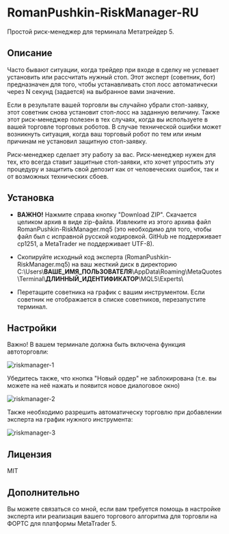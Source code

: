 RomanPushkin-RiskManager-RU
===========================

Простой риск-менеджер для терминала Метатрейдер 5.

Описание
--------

Часто бывают ситуации, когда трейдер при входе в сделку не успевает установить или рассчитать нужный стоп. Этот эксперт (советник, бот) предназначен для того, чтобы устанавливать стоп лосс автоматически через N секунд (задается) на выбранное вами значение.

Если в результате вашей торговли вы случайно убрали стоп-заявку, этот советник снова установит стоп-лосс на заданную величину. Также этот риск-менеджер полезен в тех случаях, когда вы используете в вашей торговле торговых роботов. В случае технической ошибки может возникнуть ситуация, когда ваш торговый робот по тем или иным причинам не установил защитную стоп-заявку.

Риск-менеджер сделает эту работу за вас. Риск-менеджер нужен для тех, кто всегда ставит защитные стоп-заявки, кто хочет упростить эту процедуру и защитить свой депозит как от человеческих ошибок, так и от возможных технических сбоев.

Установка
---------

* __ВАЖНО!__ Нажмите справа кнопку "Download ZIP". Скачается целиком архив в виде zip-файла. Извлеките из этого архива файл RomanPushkin-RiskManager.mq5 (это необходимо для того, чтобы файл был с исправной русской кодировкой. GitHub не поддерживает cp1251, а MetaTrader не поддерживает UTF-8).

* Скопируйте исходный код эксперта (RomanPushkin-RiskManager.mq5) на ваш жесткий диск в директорию C:\Users\\__ВАШЕ\_ИМЯ\_ПОЛЬЗОВАТЕЛЯ__\AppData\Roaming\MetaQuotes\Terminal\\__ДЛИННЫЙ_ИДЕНТИФИКАТОР__\MQL5\Experts\ 

* Перетащите советника на график с вашим инструментом. Если советник не отображается в списке советников, перезапустите терминал.

Настройки
---------

Важно! В вашем терминале должна быть включена функция автоторговли:

![riskmanager-1](https://cloud.githubusercontent.com/assets/1477672/2547336/1f8b6b7c-b64f-11e3-8226-02f81ab90649.png)

Убедитесь также, что кнопка "Новый ордер" не заблокирована (т.е. вы можете на неё нажать и появится новое диалоговое окно)

![riskmanager-2](https://cloud.githubusercontent.com/assets/1477672/2547345/78d06016-b64f-11e3-9480-25827e91fdf5.png)

Также необходимо разрешить автоматическу торговлю при добавлении эксперта на график нужного инструмента:

![riskmanager-3](https://cloud.githubusercontent.com/assets/1477672/2547382/1c278b0e-b650-11e3-95b4-b7005f8a9465.png)

Лицензия
--------

MIT

Дополнительно
-------------

Вы можете связаться со мной, если вам требуется помощь в настройке эксперта или реализация вашего торгового алгоритма для торговли на ФОРТС для платформы MetaTrader 5.
